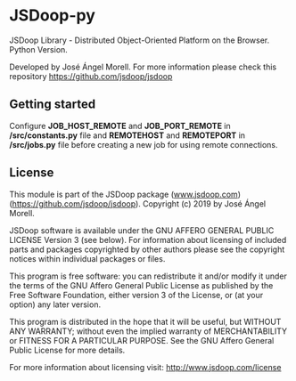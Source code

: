# JSDoop-py
JSDoop Library - Distributed Object-Oriented Platform on the Browser. Python Version.

Developed by José Ángel Morell. 
For more information please check this repository https://github.com/jsdoop/jsdoop

## Getting started
Configure **JOB_HOST_REMOTE** and **JOB_PORT_REMOTE** in **/src/constants.py** file and **REMOTEHOST** and **REMOTEPORT** in **/src/jobs.py** file before creating a new job for using remote connections.

## License
This module is part of the JSDoop package (www.jsdoop.com) (https://github.com/jsdoop/jsdoop).
Copyright (c) 2019 by José Ángel Morell.

JSDoop software is available under the GNU AFFERO GENERAL 
PUBLIC LICENSE Version 3 (see below). For information about 
licensing of included parts and packages copyrighted by other authors 
please see the copyright notices within individual packages or files.

This program is free software: you can redistribute it and/or modify
it under the terms of the GNU Affero General Public License as
published by the Free Software Foundation, either version 3 of the
License, or (at your option) any later version.

This program is distributed in the hope that it will be useful,
but WITHOUT ANY WARRANTY; without even the implied warranty of
MERCHANTABILITY or FITNESS FOR A PARTICULAR PURPOSE.  See the
GNU Affero General Public License for more details.

For more information about licensing visit:
http://www.jsdoop.com/license
